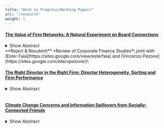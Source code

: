 ```yaml
---
title: "Work in Progress/Working Papers"
url: "/research"
weight: 1
---
```


#### [The Value of Firm Networks: A Natural Experiment on Board Connections](/fmp_networks) 
<details><summary>Show Abstract</summary>
<div style="text-align: justify">
We present causal evidence on the effect of boardroom networks on firm value and compensation policies. We exploit a ban on interlocking directorates of Italian financial and insurance companies as exogenous variation and show that firms that lose centrality in the network experience negative abnormal returns around the announcement date. The key driver of our results is the role of boardroom connections in reducing asymmetric information. The complementarities with the input-output and cross-ownership networks are consistent with this channel. Using hand-collected data, we also show that network centrality has a positive effect on directors’ compensation, providing evidence of rent sharing.
</div>
</details>
**Reject & Resubmit** *Review of Corporate Finance Studies*\
joint with [Ester Faia](https://sites.google.com/view/esterfaia) and [Vincenzo Pezone](https://sites.google.com/site/vpezone/)\

<br>

#### [The Right Director in the Right Firm: Director Heterogeneity, Sorting and Firm Performance](/jmp) 
<details><summary>Show Abstract</summary>
<div style="text-align: justify">
This paper studies the sorting of firms and directors appointed to their boards. I leverage a novel finite-mixture random-effects model to estimate the contribution of unobserved firm and director heterogeneity while being the first to explicitly allow for an interaction between the two to estimate the quality of the match between board members and firms. Results reveal that positive complementarities drive positive sorting. Using hand-collected data and textual analysis to build a large dataset on directors’ skills and qualifications, I find directors with specialized skill sets to be associated with higher complementarities while, consistent with the idea of knowledge hierarchies in the firm. On the contrary, CEOs or CFOs tend to be generalists relying on directors’ advice. Finally, I exploit unexpected deaths of board members to establish a positive causal effect of boards, where productivity is concentrated to a few highly complementary directors, on firm value and firm performance.
</div>
</details> 
<br>

#### [Climate Change Concerns and Information Spillovers from Socially-Connected Friends](/ccb) 
<details><summary>Show Abstract</summary>
<div style="text-align: justify">
This paper studies the role of social connections in shaping individuals' concerns about climate change. I combine granular climate data, region-level social network data and survey responses for 24 European countries in order to document large information spillovers. Individuals become more concerned about climate change when their geographically distant friends living in socially-connected regions have experienced large increases in temperatures since 1990. Exploring the heterogeneity of the spillover effects, I uncover that the learning via social networks plays a central role. Further, results illustrate the important role of social values and economic preferences for understanding how information spillovers affect individual concerns.
</div>
</details>  
